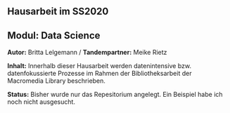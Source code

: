 ## Hausarbeit im SS2020
## Modul: Data Science

**Autor:** Britta Lelgemann / **Tandempartner:** Meike Rietz

**Inhalt:** Innerhalb dieser Hausarbeit werden datenintensive bzw. datenfokussierte Prozesse im Rahmen der Bibliotheksarbeit der Macromedia Library
beschrieben. 

**Status:** Bisher wurde nur das Repesitorium angelegt. Ein Beispiel habe ich noch nicht ausgesucht.
